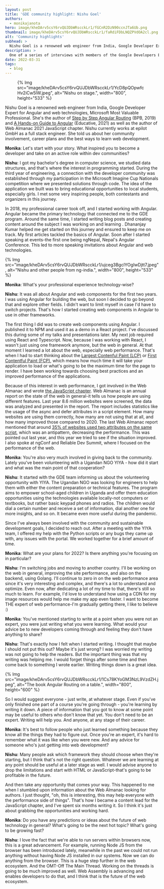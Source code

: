 ```yaml
---
layout: post
title: 'GDE community highlight: Nishu Goel'
authors: 
  - monikajanota
hero: image/kheDArv5csY6rvQUJDbWRscckLr1/fGCnR2DzN90ccnJTa6Ub.png
thumbnail: image/kheDArv5csY6rvQUJDbWRscckLr1/faRdiFDbLNQZPVdOA2cl.png
alt: 'Community highlights'
subhead: >
  Nishu Goel is a renowned web engineer from India, Google Developer Expert for Angular and web technologies. She told us about her community involvement, career plans and the best ways to learn web development.
description: >
  One of a series of interviews with members of the Google Developers Experts (GDE) program.
date: 2022-03-31
tags:
  - blog
---
```


<figure>
{% Img src="image/kheDArv5csY6rvQUJDbWRscckLr1/YcD8pQOpwfcHv2iCw5lW.jpeg", alt="Nishu on stage.", width="800", height="533" %}
</figure>

Nishu Goel is a renowned web engineer from India, Google Developer Expert for Angular and web technologies, Microsoft Most Valuable Professional. She's the author of [Step by Step Angular Routing](https://www.amazon.com/Step-Angular-Routing-Nishu-Goel/dp/9388511662) (BPB, 2019) and [A Hands-on Guide to Angular](https://www.educative.io/courses/a-hands-on-guide-to-angular) (Educative, 2021) as well as the author of Web Almanac 2021 JavaScript chapter. Nishu currently works at epilot GmbH as a full stack engineer.  She told us about her community involvement, career plans and the best ways to learn web development.

**Monika**: Let's start with your story. What inspired you to become a developer and take on an active role within dev communities?

**Nishu**: I got my bachelor's degree in computer science, we studied data structures, and that's where the interest in programming started. During the third year of engineering, a connection with the developer community was established through my participation in the Microsoft Imagine Cup Nationals competition where we presented solutions through code. The idea of the application we built was to bring educational opportunities to local students, especially girls. I met some very inspiring people, both contestants and organizers in this journey. 

In 2018, my professional career took off, and I started working with Angular. Angular became the primary technology that connected me to the GDE program. Around the same time, I started writing blog posts and creating content around the subject I was working on and learning . Dhananjay Kumar helped me get started on this journey and ensured to keep me on track. My first articles tackled the basics of Angular. Soon after I started speaking at events-the first one being ngNepal, Nepal's Angular Conference. This led to more speaking invitations about Angular and web technologies. 

{% Img src="image/kheDArv5csY6rvQUJDbWRscckLr1/ujceg3BgclYOgIwDjtt7.jpeg", alt="Nishu and other people from ng-india.", width="800", height="533" %}

**Monika**: What's your professional experience technology-wise?

**Nishu**: It was all about Angular and web components for the first two years. I was using Angular for building the web, but soon I decided to go beyond that and explore other fields. I didn't want to limit myself in case I'd have to switch projects. That's how I started creating web components in Angular to use in other frameworks. 

The first thing I did was to create web components using Angular. I published it to NPM and used it as a demo in a React project. I've discussed this during some of my talks and presentations later. My next job required using React and Typescript. Now, because I was working with React, I wasn't just using one framework anymore, but the web in general. At that moment I learned a lot about the web, especially web performance. That's when I had to start thinking about the [Largest Contenful Paint (LCP)](/lcp/) or [First Contentful Paint (FCP)](/fcp/), which means how much time it will take your application to load or what's going to be the maximum time for the page to render. I have been working towards choosing best practices  and an improved performance of the applications. 

Because of this interest in web performance, I got involved in the Web Almanac and wrote [the JavaScript chapter](https://almanac.httparchive.org/en/2021/javascript). Web Almanac is an annual report on the state of the web in general-it tells us how people are using different features. Last year 8.6 million websites were screened, the data was analyzed and presented in the report. The report includes statistics like the usage of the async and defer attributes in a script element. How many websites are using them correctly, how many are not using that at all, and how many improved those compared to 2020. The last Web Almanac report mentioned that around [35% of websites used two attributes on the same script](https://almanac.httparchive.org/en/2021/javascript#fig-9), which was an antipattern, decreasing the performance. This was pointed out last year, and this year we tried to see if the situation improved. I also spoke at ngConf and Reliable Dev Summit, where I focused on the performance of the web. 

**Monika**: You're also very much involved in giving back to the community. Lately you've been volunteering with a Ugandan NGO YIYA - how did it start and what was the main point of that cooperation?

**Nishu**: It started with the GDE team informing us about the volunteering opportunity with YIYA. The Ugandan NGO was looking for engineers to help them with either the content preparation or technical features. The program aims to empower school-aged children in Uganda and offer them education opportunities using the technologies available locally-not computers or textbooks, but rather basic keypad phones and radios. The children would dial a certain number and receive a set of information, dial another one for more insights, and so on. It became even more useful during the pandemic. 

Since I've always been involved with the community and sustainable development goals, I decided to reach out. After a meeting with the YIYA team, I offered my help with the Python scripts or any bugs they came up with, any issues with the portal. We worked together for a brief amount of time. 

**Monika**: What are your plans for 2022? Is there anything you're focusing on in particular?

**Nishu**: I'm switching jobs and moving to another country. I'll be working on the web in general, improving the site performance, and also on the backend, using Golang. I'll continue to zero in on the web  performance area since it's very interesting and complex, and there's a lot to understand and optimize. Even now, after dedicating a lot of my time to that, there's still so much to learn. For example, I'd love to understand how using a CDN for my image resources would help me make my app even faster. I want to become THE expert of web performance-I'm gradually getting there, I like to believe :) 

**Monika**: You've mentioned starting to write at a point when you were not an expert, you were just writing what you were learning. What would your advice be to new developers coming through and feeling they don't have anything to share? 

**Nishu**: That's exactly how I felt when I started writing. I thought that maybe I should not put this out? Maybe it's just wrong? I was worried my writing was not going to help the readers. But the important thing was that my writing was helping me. I would forget things after some time and then come back to something I wrote earlier. Writing things down is a great idea. 

{% Img src="image/kheDArv5csY6rvQUJDbWRscckLr1/1Cs78KYoGM3NzL9VzdZH.jpeg", alt="The book Angular Routing on a table.", width="800", height="600" %}

So I would suggest everyone - just write, at whatever stage. Even if you've only finished one part of a course you're going through - you're learning by writing it down. A piece of information that you got to know at some point may be useful to others who don't know that yet. You don't need to be an expert. Writing will help you. And anyone, at any stage of their career. 

**Monika**: It's best to follow people who just learned something because they know all the things they had to figure out. Once you're an expert, it's hard to remember what it was like when you were new. And any advice for someone who's just getting into web development? 

**Nishu**: Many people ask which framework they should choose when they're starting, but I think that's not the right question. Whatever we are learning at any point  should be useful at a later stage as well. I would advise anyone to drop the limitations and start with HTML or JavaScript-that's going to be profitable in the future.

And then take any opportunity that comes your way. This happened to me when I stumbled upon information about the Web Almanac looking for authors. I just thought, "oh, this is interesting, this may help everyone with the performance side of things". That's how I became a content lead for the JavaScript chapter, and I've spent six months writing it. So I think it's just about grabbing the opportunities and working hard. 

**Monika**: Do you have any predictions or ideas about the future of web technology in general? What's going to be the next hot topic? What's going to be growing fast? 

**Nishu**: I love the fact that we're able to run servers within browsers now, this is a great advancement. For example, running Node JS from the browser has been introduced lately, meanwhile in the past we could not run anything without having Node JS installed in our systems. Now we can do anything from the browser. This is a huge step further in the web ecosystem. And the OMT-Off The Main Thread. Working on the threads is going to be much improved as well. Web Assembly is advancing and enables developers to do that, and I think that is the future of the web ecosystem. 
